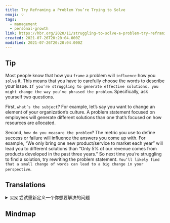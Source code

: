 ```yaml
---
title: Try Reframing a Problem You’re Trying to Solve
emoji: 💡
tags:
  - management
  - personal-growth
link: https://hbr.org/2020/11/struggling-to-solve-a-problem-try-reframing-it?utm_medium=email&utm_source=newsletter_daily&utm_campaign=mtod_notactsubs
created: 2021-07-26T20:20:04.000Z
modified: 2021-07-26T20:20:04.000Z
---
```


## Tip

Most people know that how you `frame` a problem will `influence` how you `solve` it. This means that you have to carefully choose the words to describe your issue. `If you’re struggling to generate effective solutions, you might change the way you’ve phrased the problem`. Specifically, ask yourself two questions.

First, `what’s the subject`? For example, let’s say you want to change an element of your organization’s culture. A problem statement focused on employees will generate different solutions than one that’s focused on how resources are allocated.

Second, `how do you measure the problem`? The metric you use to define success or failure will influence the answers you come up with. For example, “We only bring one new product/service to market each year” will lead you to different solutions than “Only 5% of our revenue comes from products developed in the past three years.” So next time you’re struggling to find a solution, try rewriting the problem statement. `You’ll likely find that a small change of words can lead to a big change in your perspective`.

## Translations

<details>
   <summary>🇨🇳 尝试重新定义一个你想要解决的问题 </summary>

大多数人都知道，你如何界定一个问题将影响你如何解决它。这意味着你必须仔细选择词语来描述你的问题。如果你正在努力寻找有效的解决方案，你可能会改变你解决问题的方式。具体来说，问自己两个问题。

首先，主题是什么？例如，假设你想要更改组织文化的某个元素。针对员工的问题陈述与针对资源如何分配的问题陈述会产生不同的解决方案。

第二，你如何衡量这个问题？你用来定义成功或失败的标准会影响你的答案。例如，“我们每年只向市场推出一种新产品/服务”与“我们只有 5%的收入来自过去三年开发的产品”相比，你会得到不同的解决方案。因此，下次当你努力寻找解决方案时，请尝试重写问题陈述。 你可能会发现，文字的微小变化可能会导致你的观点发生巨大变化。

</details>

## Mindmap

![]()
